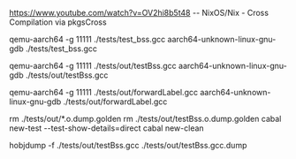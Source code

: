https://www.youtube.com/watch?v=OV2hi8b5t48 -- NixOS/Nix - Cross Compilation via pkgsCross

qemu-aarch64 -g 11111 ./tests/test_bss.gcc
aarch64-unknown-linux-gnu-gdb ./tests/test_bss.gcc

qemu-aarch64 -g 11111 ./tests/out/testBss.gcc
aarch64-unknown-linux-gnu-gdb ./tests/out/testBss.gcc

qemu-aarch64 -g 11111 ./tests/out/forwardLabel.gcc
aarch64-unknown-linux-gnu-gdb ./tests/out/forwardLabel.gcc

rm ./tests/out/*.o.dump.golden
rm ./tests/out/testBss.o.dump.golden
cabal new-test --test-show-details=direct
cabal new-clean

hobjdump -f ./tests/out/testBss.gcc ./tests/out/testBss.gcc.dump
